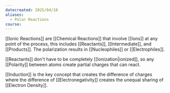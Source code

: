 ```yaml
---
datecreated: 2025/04/10
aliases:
  - Polar Reactions
course:
---
```

[[Ionic Reactions]] are [[Chemical Reactions]] that involve [[Ions]] at any point of the process, this includes [[Reactants]], [[Intermediate]], and [[Products]]. The polarization results in [[Nucleophiles]] or [[Electrophiles]].

[[Reactants]] don't have to be completely [[Ionization|ionized]], so any [[Polarity]] between atoms create partial charges that can react.

[[Induction]] is the key concept that creates the difference of charges where the difference of [[Electronegativity]] creates the unequal sharing of [[Electron Density]].